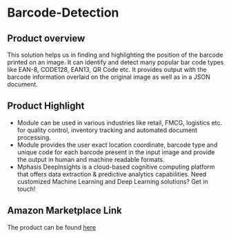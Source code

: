 # Barcode-Detection

## Product overview

This solution helps us in finding and highlighting the position of the barcode printed on an image. It can identify and detect many popular bar code types like  EAN-8, CODE128, EAN13, QR Code etc. It provides output with the barcode information overlaid on the original image as well as in a JSON document.

## Product Highlight 

* Module can be used in various industries like retail, FMCG, logistics etc. for quality control, inventory tracking and automated document processing.
* Module provides the user exact location coordinate, barcode type and unique code for each barcode present in the input image and provide the output in human and machine readable formats.
* Mphasis DeepInsights is a cloud-based cognitive computing platform that offers data extraction & predictive analytics capabilities. Need customized Machine Learning and Deep Learning solutions? Get in touch!

## Amazon Marketplace Link
The product can be found [here](https://aws.amazon.com/marketplace/pp/prodview-owcbvuvl44n66?sr=0-1&ref_=beagle&applicationId=AWSMPContessa)
